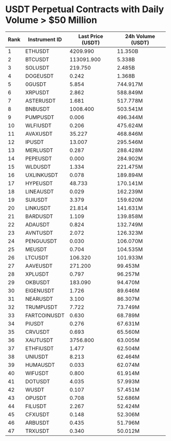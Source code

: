 # USDT Perpetual Contracts with Daily Volume > $50 Million

| Rank | Instrument ID | Last Price (USDT) | 24h Volume (USDT) |
|------|---------------|-------------------|-------------------|
| 1 | ETHUSDT | 4209.990 | 11.350B |
| 2 | BTCUSDT | 113091.900 | 5.338B |
| 3 | SOLUSDT | 219.750 | 2.485B |
| 4 | DOGEUSDT | 0.242 | 1.368B |
| 5 | 0GUSDT | 5.854 | 744.917M |
| 6 | XRPUSDT | 2.862 | 588.849M |
| 7 | ASTERUSDT | 1.681 | 517.778M |
| 8 | BNBUSDT | 1008.400 | 503.541M |
| 9 | PUMPUSDT | 0.006 | 496.344M |
| 10 | WLFIUSDT | 0.206 | 475.624M |
| 11 | AVAXUSDT | 35.227 | 468.846M |
| 12 | IPUSDT | 13.007 | 295.546M |
| 13 | MERLUSDT | 0.287 | 288.428M |
| 14 | PEPEUSDT | 0.000 | 284.902M |
| 15 | WLDUSDT | 1.334 | 221.475M |
| 16 | UXLINKUSDT | 0.078 | 189.894M |
| 17 | HYPEUSDT | 48.733 | 170.141M |
| 18 | LINEAUSDT | 0.029 | 162.239M |
| 19 | SUIUSDT | 3.379 | 159.620M |
| 20 | LINKUSDT | 21.814 | 141.631M |
| 21 | BARDUSDT | 1.109 | 139.858M |
| 22 | ADAUSDT | 0.824 | 132.749M |
| 23 | AVNTUSDT | 2.072 | 126.323M |
| 24 | PENGUUSDT | 0.030 | 106.070M |
| 25 | MEUSDT | 0.704 | 104.535M |
| 26 | LTCUSDT | 106.320 | 101.933M |
| 27 | AAVEUSDT | 271.200 | 99.453M |
| 28 | XPLUSDT | 0.797 | 96.257M |
| 29 | OKBUSDT | 183.090 | 94.470M |
| 30 | EIGENUSDT | 1.726 | 89.646M |
| 31 | NEARUSDT | 3.100 | 86.307M |
| 32 | TRUMPUSDT | 7.722 | 73.749M |
| 33 | FARTCOINUSDT | 0.630 | 68.789M |
| 34 | PIUSDT | 0.276 | 67.631M |
| 35 | CRVUSDT | 0.693 | 65.560M |
| 36 | XAUTUSDT | 3756.800 | 63.005M |
| 37 | ETHFIUSDT | 1.477 | 62.504M |
| 38 | UNIUSDT | 8.213 | 62.464M |
| 39 | HUMAUSDT | 0.033 | 62.074M |
| 40 | WIFUSDT | 0.800 | 61.914M |
| 41 | DOTUSDT | 4.035 | 57.993M |
| 42 | WUSDT | 0.107 | 57.451M |
| 43 | OPUSDT | 0.708 | 52.686M |
| 44 | FILUSDT | 2.267 | 52.424M |
| 45 | CFXUSDT | 0.148 | 52.306M |
| 46 | ARBUSDT | 0.435 | 51.796M |
| 47 | TRXUSDT | 0.340 | 50.012M |
